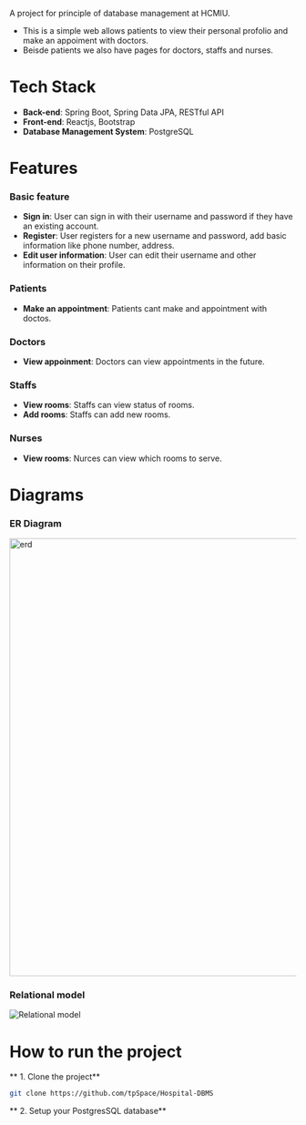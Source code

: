 A project for principle of database management at HCMIU.
- This is a simple web allows patients to view their personal profolio and make an appoiment with doctors. 
- Beisde patients we also have pages for doctors, staffs and nurses. 

# Tech Stack
- **Back-end**: Spring Boot, Spring Data JPA, RESTful API 
- **Front-end**: Reactjs, Bootstrap
- **Database Management System**: PostgreSQL

# Features
### Basic feature
* **Sign in**: User can sign in with their username and password if they have an existing account.
* **Register**: User registers for a new username and password, add basic information like phone number, address.
* **Edit user information**: User can edit their username and other information on their profile.
### Patients 
* **Make an appointment**: Patients cant make and appointment with doctos.
### Doctors
* **View appoinment**: Doctors can view appointments in the future.
### Staffs 
* **View rooms**: Staffs can view status of rooms.
* **Add rooms**: Staffs can add new rooms.
### Nurses
* **View rooms**: Nurces can view which rooms to serve.

# Diagrams
### ER Diagram

<img width="769" alt="erd" src="https://user-images.githubusercontent.com/96167875/235837513-e0f8229f-8589-40b2-8eef-4397d192f611.png"/>

### Relational model
<img widht="769" alt="Relational model" src="https://user-images.githubusercontent.com/96167875/235837755-07132b26-2b15-45df-af90-bc169f40d756.png"/>

# How to run the project
** 1. Clone the project**

```bash
git clone https://github.com/tpSpace/Hospital-DBMS
```

** 2. Setup your PostgresSQL database**



